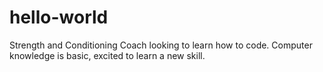 # hello-world
Strength and Conditioning Coach looking to learn how to code.
Computer knowledge is basic, excited to learn a new skill.
